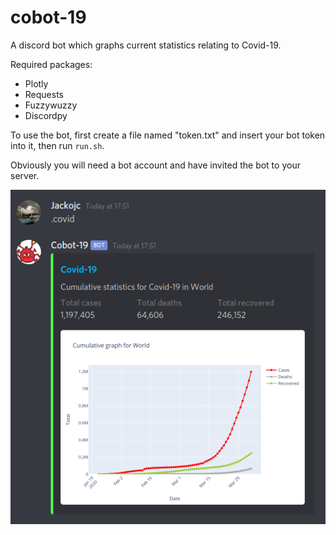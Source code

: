 # cobot-19
A discord bot which graphs current statistics relating to Covid-19.

Required packages:
- Plotly
- Requests
- Fuzzywuzzy
- Discordpy

To use the bot, first create a file named "token.txt" and insert your bot token into it, then run `run.sh`.

Obviously you will need a bot account and have invited the bot to your server.


![example](pic.png)

